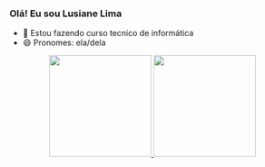 ### Olá! Eu sou Lusiane Lima

- 🌱 Estou fazendo curso tecnico de informática
- 😄 Pronomes: ela/dela

<div align="center">
  <a href="https://github.com/rafaballerini">
  <img height="180em" src="https://github-readme-stats.vercel.app/api?username=lusianelima&show_icons=true&theme=dracula&include_all_commits=true&count_private=true"/>
  <img height="180em" src="https://github-readme-stats.vercel.app/api/top-langs/?username=lusianelima&layout=compact&langs_count=7&theme=dracula"/>
</div>
